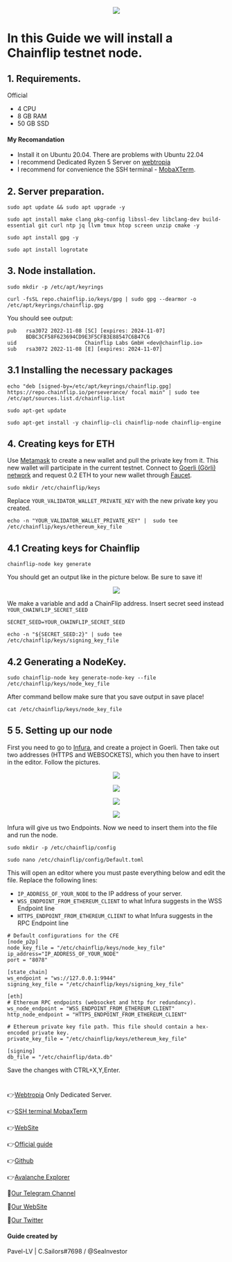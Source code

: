 <p align="center">
 <img src="https://miro.medium.com/max/4800/0*cPIHLySQDKIxbaHC.webp"/></a>
</p>

# In this Guide we will install a Chainflip testnet node.

## 1. Requirements.
Official 
- 4 CPU
- 8 GB RAM
- 50 GB SSD
#### My Recomandation
- Install it on Ubuntu 20.04. There are problems with Ubuntu 22.04
- I recommend Dedicated Ryzen 5 Server on [webtropia](https://www.webtropia.com/?kwk=255074042020228216158042)
- I recommend for convenience the SSH terminal - [MobaXTerm](https://mobaxterm.mobatek.net/download.html).

## 2. Server preparation.
```
sudo apt update && sudo apt upgrade -y
```
```
sudo apt install make clang pkg-config libssl-dev libclang-dev build-essential git curl ntp jq llvm tmux htop screen unzip cmake -y
```
```
sudo apt install gpg -y
```
```
sudo apt install logrotate
```

## 3. Node installation.
```
sudo mkdir -p /etc/apt/keyrings
```
```
curl -fsSL repo.chainflip.io/keys/gpg | sudo gpg --dearmor -o /etc/apt/keyrings/chainflip.gpg
```
You should see output:
```
pub   rsa3072 2022-11-08 [SC] [expires: 2024-11-07]
      BDBC3CF58F623694CD9E3F5CFB3E88547C6B47C6
uid                      Chainflip Labs GmbH <dev@chainflip.io>
sub   rsa3072 2022-11-08 [E] [expires: 2024-11-07]
```

## 3.1 Installing the necessary packages
```
echo "deb [signed-by=/etc/apt/keyrings/chainflip.gpg] https://repo.chainflip.io/perseverance/ focal main" | sudo tee /etc/apt/sources.list.d/chainflip.list
```
```
sudo apt-get update
```
```
sudo apt-get install -y chainflip-cli chainflip-node chainflip-engine
```
## 4. Creating keys for ETH
Use [Metamask](https://metamask.io/) to create a new wallet and pull the private key from it. This new wallet will participate in the current testnet. Connect to [Goerli (Görli) network](https://blog.cryptostars.is/goerli-g%C3%B6rli-testnet-network-to-metamask-and-receiving-test-ethereum-in-less-than-2-min-de13e6fe5677) and request 0.2 ETH to your new wallet through [Faucet](https://goerli-faucet.pk910.de/).
```
sudo mkdir /etc/chainflip/keys
```
Replace `YOUR_VALIDATOR_WALLET_PRIVATE_KEY` with the new private key you created.
```
echo -n "YOUR_VALIDATOR_WALLET_PRIVATE_KEY" |  sudo tee /etc/chainflip/keys/ethereum_key_file
```

## 4.1 Creating keys for Chainflip
```
chainflip-node key generate
```
You should get an output like in the picture below. Be sure to save it!

<p align="center">
 <img src="https://miro.medium.com/max/4800/1*Ti0i3A7hyw1rQ5xVv3iznQ.webp"/></a>
</p>

We make a variable and add a ChainFlip address. Insert secret seed instead `YOUR_CHAINFLIP_SECRET_SEED`
```
SECRET_SEED=YOUR_CHAINFLIP_SECRET_SEED
```
```
echo -n "${SECRET_SEED:2}" | sudo tee /etc/chainflip/keys/signing_key_file
```
## 4.2 Generating a NodeKey.
```
sudo chainflip-node key generate-node-key --file /etc/chainflip/keys/node_key_file
```
After command bellow make sure that you save output in save place!
```
cat /etc/chainflip/keys/node_key_file
```
## 5 5. Setting up our node
First you need to go to [Infura](https://app.infura.io/login), and create a project in Goerli. Then take out two addresses (HTTPS and WEBSOCKETS), which you then have to insert in the editor. Follow the pictures.

<p align="center">
 <img src="https://miro.medium.com/max/4800/1*5i9zgkbFi-7XpRQwowwESQ.webp"/></a>
</p>

<p align="center">
 <img src="https://miro.medium.com/max/720/1*Ld1g5z3C1R4O3yfqmwcD4A.webp"/></a>
</p>

<p align="center">
 <img src="https://miro.medium.com/max/4800/1*6fE-S7eNsoQsuJU6ty7yjA.webp"/></a>
</p>

<p align="center">
 <img src="https://miro.medium.com/max/4800/1*COXTGXY_HUnDbvCRuua1lw.webp"/></a>
</p>

Infura will give us two Endpoints. Now we need to insert them into the file and run the node.
```
sudo mkdir -p /etc/chainflip/config
```
```
sudo nano /etc/chainflip/config/Default.toml
```
This will open an editor where you must paste everything below and edit the file. Replace the following lines:

- `IP_ADDRESS_OF_YOUR_NODE` to the IP address of your server.
- `WSS_ENDPOINT_FROM_ETHEREUM_CLIENT` to what Infura suggests in the WSS Endpoint line
- `HTTPS_ENDPOINT_FROM_ETHEREUM_CLIENT` to what Infura suggests in the RPC Endpoint line
```
# Default configurations for the CFE
[node_p2p]
node_key_file = "/etc/chainflip/keys/node_key_file"
ip_address="IP_ADDRESS_OF_YOUR_NODE"
port = "8078"

[state_chain]
ws_endpoint = "ws://127.0.0.1:9944"
signing_key_file = "/etc/chainflip/keys/signing_key_file"

[eth]
# Ethereum RPC endpoints (websocket and http for redundancy).
ws_node_endpoint = "WSS_ENDPOINT_FROM_ETHEREUM_CLIENT"
http_node_endpoint = "HTTPS_ENDPOINT_FROM_ETHEREUM_CLIENT"

# Ethereum private key file path. This file should contain a hex-encoded private key.
private_key_file = "/etc/chainflip/keys/ethereum_key_file"

[signing]
db_file = "/etc/chainflip/data.db"
```
Save the changes with CTRL+X,Y,Enter.

#
👉[Webtropia](https://www.webtropia.com/?kwk=255074042020228216158042) Only Dedicated Server.

👉[SSH terminal MobaxTerm](https://mobaxterm.mobatek.net/download.html)

👉[WebSite](https://www.avax.network/community)

👉[Official guide](https://docs.avax.network/nodes/build/run-avalanche-node-manually)

👉[Github](https://github.com/ava-labs)

👉[Avalanche Explorer](https://snowtrace.io/)

🔰[Our Telegram Channel](https://t.me/CryptoSailorsAnn)

🔰[Our WebSite](cryptosailors.tech)

🔰[Our Twitter](https://twitter.com/Crypto_Sailors)

#### Guide created by 
Pavel-LV | C.Sailors#7698 / @SeaInvestor
